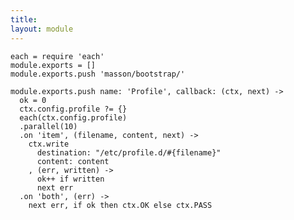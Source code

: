 ```yaml
---
title: 
layout: module
---
```


    each = require 'each'
    module.exports = []
    module.exports.push 'masson/bootstrap/'

    module.exports.push name: 'Profile', callback: (ctx, next) ->
      ok = 0
      ctx.config.profile ?= {}
      each(ctx.config.profile)
      .parallel(10)
      .on 'item', (filename, content, next) ->
        ctx.write
          destination: "/etc/profile.d/#{filename}"
          content: content
        , (err, written) ->
          ok++ if written
          next err
      .on 'both', (err) ->
        next err, if ok then ctx.OK else ctx.PASS

